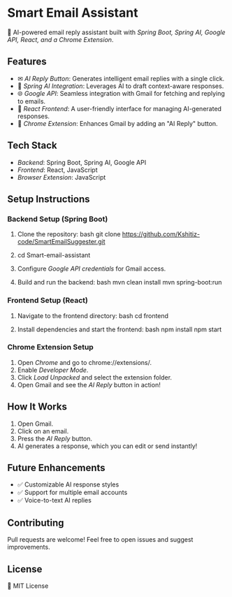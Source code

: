# Smart Email Assistant

🚀 AI-powered email reply assistant built with *Spring Boot, Spring AI, Google API, React, and a Chrome Extension*.

## Features
- ✉ *AI Reply Button*: Generates intelligent email replies with a single click.
- 🤖 *Spring AI Integration*: Leverages AI to draft context-aware responses.
- 🌐 *Google API*: Seamless integration with Gmail for fetching and replying to emails.
- 🎨 *React Frontend*: A user-friendly interface for managing AI-generated responses.
- 🧩 *Chrome Extension*: Enhances Gmail by adding an "AI Reply" button.

## Tech Stack
- *Backend*: Spring Boot, Spring AI, Google API
- *Frontend*: React, JavaScript
- *Browser Extension*: JavaScript

## Setup Instructions

### Backend Setup (Spring Boot)
1. Clone the repository:
   bash
   git clone https://github.com/Kshitiz-code/SmartEmailSuggester.git
2. cd Smart-email-assistant
   

3. Configure *Google API credentials* for Gmail access.
4. Build and run the backend:
   bash
   mvn clean install
   mvn spring-boot:run
   

### Frontend Setup (React)
1. Navigate to the frontend directory:
   bash
   cd frontend
   
2. Install dependencies and start the frontend:
   bash
   npm install
   npm start
   

### Chrome Extension Setup
1. Open *Chrome* and go to chrome://extensions/.
2. Enable *Developer Mode*.
3. Click *Load Unpacked* and select the extension folder.
4. Open Gmail and see the *AI Reply* button in action!

## How It Works
1. Open Gmail.
2. Click on an email.
3. Press the *AI Reply* button.
4. AI generates a response, which you can edit or send instantly!

## Future Enhancements
- ✅ Customizable AI response styles
- ✅ Support for multiple email accounts
- ✅ Voice-to-text AI replies

## Contributing
Pull requests are welcome! Feel free to open issues and suggest improvements.

## License
📜 MIT License

